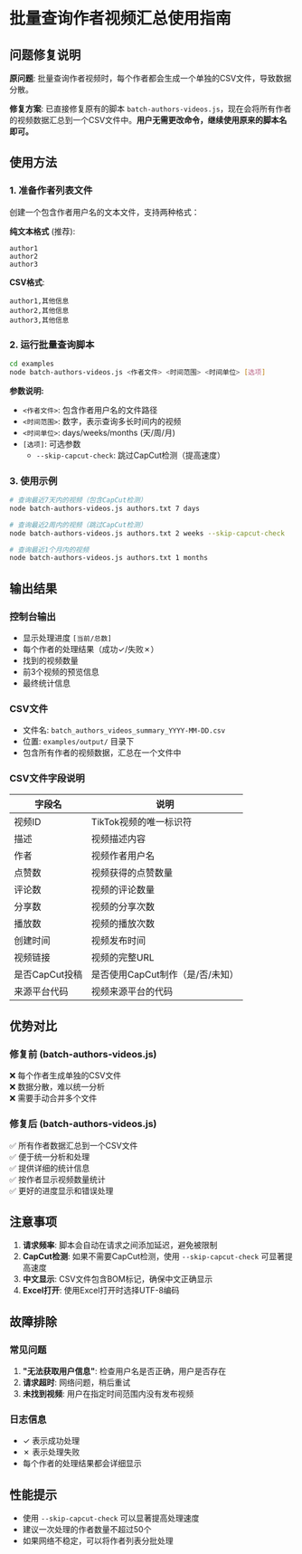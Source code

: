 # 批量查询作者视频汇总使用指南

## 问题修复说明

**原问题**: 批量查询作者视频时，每个作者都会生成一个单独的CSV文件，导致数据分散。

**修复方案**: 已直接修复原有的脚本 `batch-authors-videos.js`，现在会将所有作者的视频数据汇总到一个CSV文件中。**用户无需更改命令，继续使用原来的脚本名即可。**

## 使用方法

### 1. 准备作者列表文件

创建一个包含作者用户名的文本文件，支持两种格式：

**纯文本格式** (推荐):
```
author1
author2
author3
```

**CSV格式**:
```
author1,其他信息
author2,其他信息
author3,其他信息
```

### 2. 运行批量查询脚本

```bash
cd examples
node batch-authors-videos.js <作者文件> <时间范围> <时间单位> [选项]
```

**参数说明:**
- `<作者文件>`: 包含作者用户名的文件路径
- `<时间范围>`: 数字，表示查询多长时间内的视频
- `<时间单位>`: days/weeks/months (天/周/月)
- `[选项]`: 可选参数
  - `--skip-capcut-check`: 跳过CapCut检测（提高速度）

### 3. 使用示例

```bash
# 查询最近7天内的视频（包含CapCut检测）
node batch-authors-videos.js authors.txt 7 days

# 查询最近2周内的视频（跳过CapCut检测）
node batch-authors-videos.js authors.txt 2 weeks --skip-capcut-check

# 查询最近1个月内的视频
node batch-authors-videos.js authors.txt 1 months
```

## 输出结果

### 控制台输出
- 显示处理进度 `[当前/总数]`
- 每个作者的处理结果（成功✓/失败✗）
- 找到的视频数量
- 前3个视频的预览信息
- 最终统计信息

### CSV文件
- 文件名: `batch_authors_videos_summary_YYYY-MM-DD.csv`
- 位置: `examples/output/` 目录下
- 包含所有作者的视频数据，汇总在一个文件中

### CSV文件字段说明
| 字段名 | 说明 |
|--------|------|
| 视频ID | TikTok视频的唯一标识符 |
| 描述 | 视频描述内容 |
| 作者 | 视频作者用户名 |
| 点赞数 | 视频获得的点赞数量 |
| 评论数 | 视频的评论数量 |
| 分享数 | 视频的分享次数 |
| 播放数 | 视频的播放次数 |
| 创建时间 | 视频发布时间 |
| 视频链接 | 视频的完整URL |
| 是否CapCut投稿 | 是否使用CapCut制作（是/否/未知） |
| 来源平台代码 | 视频来源平台的代码 |

## 优势对比

### 修复前 (batch-authors-videos.js)
❌ 每个作者生成单独的CSV文件  
❌ 数据分散，难以统一分析  
❌ 需要手动合并多个文件  

### 修复后 (batch-authors-videos.js)
✅ 所有作者数据汇总到一个CSV文件  
✅ 便于统一分析和处理  
✅ 提供详细的统计信息  
✅ 按作者显示视频数量统计  
✅ 更好的进度显示和错误处理  

## 注意事项

1. **请求频率**: 脚本会自动在请求之间添加延迟，避免被限制
2. **CapCut检测**: 如果不需要CapCut检测，使用 `--skip-capcut-check` 可显著提高速度
3. **中文显示**: CSV文件包含BOM标记，确保中文正确显示
4. **Excel打开**: 使用Excel打开时选择UTF-8编码

## 故障排除

### 常见问题
1. **"无法获取用户信息"**: 检查用户名是否正确，用户是否存在
2. **请求超时**: 网络问题，稍后重试
3. **未找到视频**: 用户在指定时间范围内没有发布视频

### 日志信息
- ✓ 表示成功处理
- ✗ 表示处理失败
- 每个作者的处理结果都会详细显示

## 性能提示

- 使用 `--skip-capcut-check` 可以显著提高处理速度
- 建议一次处理的作者数量不超过50个
- 如果网络不稳定，可以将作者列表分批处理
